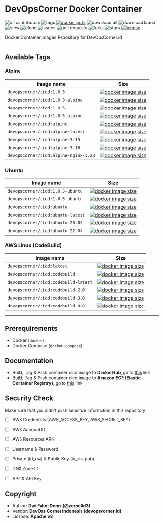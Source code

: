 # DevOpsCorner Docker Container

![all contributors](https://img.shields.io/github/contributors/devopscorner/devopscorner-container)
![tags](https://img.shields.io/github/v/tag/devopscorner/devopscorner-container?sort=semver)
[![docker pulls](https://img.shields.io/docker/pulls/devopscorner/cicd.svg)](https://hub.docker.com/r/devopscorner/cicd/)
![download all](https://img.shields.io/github/downloads/devopscorner/devopscorner-container/total.svg)
![download latest](https://img.shields.io/github/downloads/devopscorner/devopscorner-container/2.6/total)
![view](https://views.whatilearened.today/views/github/devopscorner/devopscorner-container.svg)
![clone](https://img.shields.io/badge/dynamic/json?color=success&label=clone&query=count&url=https://github.com/devopscorner/devopscorner-container/blob/main/clone.json?raw=True&logo=github)
![issues](https://img.shields.io/github/issues/devopscorner/devopscorner-container)
![pull requests](https://img.shields.io/github/issues-pr/devopscorner/devopscorner-container)
![forks](https://img.shields.io/github/forks/devopscorner/devopscorner-container)
![stars](https://img.shields.io/github/stars/devopscorner/devopscorner-container)
[![license](https://img.shields.io/github/license/devopscorner/devopscorner-container)](https://img.shields.io/github/license/devopscorner/devopscorner-container)

Docker Container Images Repository for DevOpsCorner.id

---

## Available Tags

### Alpine

| Image name | Size |
|------------|------|
| `devopscorner/cicd:1.0.3` | [![docker image size](https://img.shields.io/docker/image-size/devopscorner/cicd/1.0.3.svg?label=Image%20size&logo=docker)](https://hub.docker.com/repository/docker/devopscorner/cicd/tags?page=1&ordering=last_updated&name=1.0.3) |
| `devopscorner/cicd:1.0.3-alpine` | [![docker image size](https://img.shields.io/docker/image-size/devopscorner/cicd/1.0.3-alpine.svg?label=Image%20size&logo=docker)](https://hub.docker.com/repository/docker/devopscorner/cicd/tags?page=1&ordering=last_updated&name=1.0.3-alpine) |
| `devopscorner/cicd:1.0.5` | [![docker image size](https://img.shields.io/docker/image-size/devopscorner/cicd/1.0.5.svg?label=Image%20size&logo=docker)](https://hub.docker.com/repository/docker/devopscorner/cicd/tags?page=1&ordering=last_updated&name=1.0.5) |
| `devopscorner/cicd:1.0.5-alpine` | [![docker image size](https://img.shields.io/docker/image-size/devopscorner/cicd/1.0.5-alpine.svg?label=Image%20size&logo=docker)](https://hub.docker.com/repository/docker/devopscorner/cicd/tags?page=1&ordering=last_updated&name=1.0.5-alpine) |
| `devopscorner/cicd:alpine` | [![docker image size](https://img.shields.io/docker/image-size/devopscorner/cicd/alpine.svg?label=Image%20size&logo=docker)](https://hub.docker.com/repository/docker/devopscorner/cicd/tags?page=1&ordering=last_updated&name=alpine) |
| `devopscorner/cicd:alpine-latest` | [![docker image size](https://img.shields.io/docker/image-size/devopscorner/cicd/alpine-latest.svg?label=Image%20size&logo=docker)](https://hub.docker.com/repository/docker/devopscorner/cicd/tags?page=1&ordering=last_updated&name=alpine-latest) |
| `devopscorner/cicd:alpine-3.15` | [![docker image size](https://img.shields.io/docker/image-size/devopscorner/cicd/alpine-3.15.svg?label=Image%20size&logo=docker)](https://hub.docker.com/repository/docker/devopscorner/cicd/tags?page=1&ordering=last_updated&name=alpine-3.15) |
| `devopscorner/cicd:alpine-3.16` | [![docker image size](https://img.shields.io/docker/image-size/devopscorner/cicd/alpine-3.16.svg?label=Image%20size&logo=docker)](https://hub.docker.com/repository/docker/devopscorner/cicd/tags?page=1&ordering=last_updated&name=alpine-3.16) |
| `devopscorner/cicd:alpine-nginx-1.23` | [![docker image size](https://img.shields.io/docker/image-size/devopscorner/cicd/alpine-nginx-1.23.svg?label=Image%20size&logo=docker)](https://hub.docker.com/repository/docker/devopscorner/cicd/tags?page=1&ordering=last_updated&name=alpine-nginx-1.23) |

### Ubuntu

| Image name | Size |
|------------|------|
| `devopscorner/cicd:1.0.3-ubuntu` | [![docker image size](https://img.shields.io/docker/image-size/devopscorner/cicd/1.0.3-ubuntu.svg?label=Image%20size&logo=docker)](https://hub.docker.com/repository/docker/devopscorner/cicd/tags?page=1&ordering=last_updated&name=1.0.3-ubuntu) |
| `devopscorner/cicd:1.0.5-ubuntu` | [![docker image size](https://img.shields.io/docker/image-size/devopscorner/cicd/1.0.5-ubuntu.svg?label=Image%20size&logo=docker)](https://hub.docker.com/repository/docker/devopscorner/cicd/tags?page=1&ordering=last_updated&name=1.0.5-ubuntu) |
| `devopscorner/cicd:ubuntu` | [![docker image size](https://img.shields.io/docker/image-size/devopscorner/cicd/ubuntu.svg?label=Image%20size&logo=docker)](https://hub.docker.com/repository/docker/devopscorner/cicd/tags?page=1&ordering=last_updated&name=ubuntu) |
| `devopscorner/cicd:ubuntu-latest` | [![docker image size](https://img.shields.io/docker/image-size/devopscorner/cicd/ubuntu-latest.svg?label=Image%20size&logo=docker)](https://hub.docker.com/repository/docker/devopscorner/cicd/tags?page=1&ordering=last_updated&name=ubuntu-latest) |
| `devopscorner/cicd:ubuntu-20.04` | [![docker image size](https://img.shields.io/docker/image-size/devopscorner/cicd/ubuntu-20.04.svg?label=Image%20size&logo=docker)](https://hub.docker.com/repository/docker/devopscorner/cicd/tags?page=1&ordering=last_updated&name=ubuntu-20.04) |
| `devopscorner/cicd:ubuntu-22.04` | [![docker image size](https://img.shields.io/docker/image-size/devopscorner/cicd/ubuntu-22.04.svg?label=Image%20size&logo=docker)](https://hub.docker.com/repository/docker/devopscorner/cicd/tags?page=1&ordering=last_updated&name=ubuntu-22.04) |

### AWS Linux (CodeBuild)

| Image name | Size |
|------------|------|
| `devopscorner/cicd:latest`           | [![docker image size](https://img.shields.io/docker/image-size/devopscorner/cicd/latest.svg?label=Image%20size&logo=docker)](https://hub.docker.com/repository/docker/devopscorner/cicd/tags?page=1&ordering=last_updated&name=latest) |
| `devopscorner/cicd:codebuild`        | [![docker image size](https://img.shields.io/docker/image-size/devopscorner/cicd/codebuild.svg?label=Image%20size&logo=docker)](https://hub.docker.com/repository/docker/devopscorner/cicd/tags?page=1&ordering=last_updated&name=codebuild) |
| `devopscorner/cicd:codebuild-latest` | [![docker image size](https://img.shields.io/docker/image-size/devopscorner/cicd/codebuild-latest.svg?label=Image%20size&logo=docker)](https://hub.docker.com/repository/docker/devopscorner/cicd/tags?page=1&ordering=last_updated&name=codebuild-latest) |
| `devopscorner/cicd:codebuild-2.0`    | [![docker image size](https://img.shields.io/docker/image-size/devopscorner/cicd/codebuild-2.0.svg?label=Image%20size&logo=docker)](https://hub.docker.com/repository/docker/devopscorner/cicd/tags?page=1&ordering=last_updated&name=codebuild-2.0) |
| `devopscorner/cicd:codebuild-3.0`    | [![docker image size](https://img.shields.io/docker/image-size/devopscorner/cicd/codebuild-3.0.svg?label=Image%20size&logo=docker)](https://hub.docker.com/repository/docker/devopscorner/cicd/tags?page=1&ordering=last_updated&name=codebuild-3.0) |
| `devopscorner/cicd:codebuild-4.0`    | [![docker image size](https://img.shields.io/docker/image-size/devopscorner/cicd/codebuild-4.0.svg?label=Image%20size&logo=docker)](https://hub.docker.com/repository/docker/devopscorner/cicd/tags?page=1&ordering=last_updated&name=codebuild-4.0) |

---

## Prerequirements

- Docker (`docker`)
- Docker Compose (`docker-compose`)

## Documentation

- Build, Tag & Push container cicd image to **DockerHub**, go to [this](docs/container-cicd-dockerhub.md) link
- Build, Tag & Push container cicd image to **Amazon ECR (Elastic Container Registry)**, go to [this](docs/ontainer-cicd-ecr.md) link

## Security Check

Make sure that you didn't push sensitive information in this repository

- [ ] AWS Credentials (AWS_ACCESS_KEY, AWS_SECRET_KEY)
- [ ] AWS Account ID
- [ ] AWS Resources ARN
- [ ] Username & Password
- [ ] Private (id_rsa) & Public Key (id_rsa.pub)
- [ ] DNS Zone ID
- [ ] APP & API Key


## Copyright

- Author: **Dwi Fahni Denni (@zeroc0d3)**
- Vendor: **DevOps Corner Indonesia (devopscorner.id)**
- License: **Apache v2**
